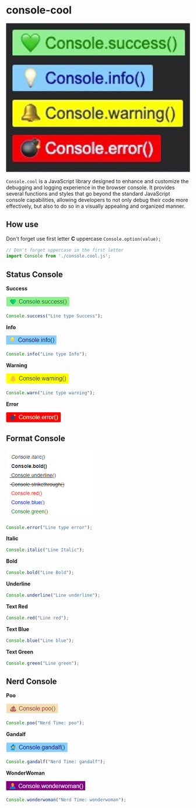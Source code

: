 # console-cool

![alt logo content](./assets/content.jpg)

`Console.cool` is a JavaScript library designed to enhance and customize the debugging and logging experience in the browser console. It provides several functions and styles that go beyond the standard JavaScript console capabilities, allowing developers to not only debug their code more effectively, but also to do so in a visually appealing and organized manner.


## How use

Don't forget use first letter **C** uppercase `Console.option(value);`

``` js
// Don't forget uppercase in the first letter
import Console from './console.cool.js';
```

## Status Console

**Success**

![alt success](./assets/success.png)

```javascript
Console.success("Line type Success");
```

**Info**

![alt info](./assets/info.png)

```javascript
Console.info("Line type Info");
```
**Warning**

![alt Warning](./assets/warning.png)


```javascript
Console.warn("Line type warning");
```

**Error**

![alt error](./assets/error.png)


## Format Console

![alt all formats](./assets/format.png)

```javascript
Console.error("Line type error");
```

**Italic**

```javascript
Console.italic("Line Italic");
```

**Bold**

```javascript
Console.bold("Line Bold");
```

**Underline**

```javascript
Console.underline("Line underline");
```

**Text Red**

```javascript
Console.red("Line red");
```

**Text Blue**

```javascript
Console.blue("Line blue");
```

**Text Green**

```javascript
Console.green("Line green");
```

## Nerd Console

**Poo**

![alt poo](./assets/poo.png)

```javascript
Console.poo("Nerd Time: poo");
```

**Gandalf**

![alt gandalf](./assets/gandalf.png)

```javascript
Console.gandalf("Nerd Time: gandalf");
```

**WonderWoman**

![alt wonderwoman](./assets/ww.png)

```javascript
Console.wonderwoman("Nerd Time: wonderwoman");
```


